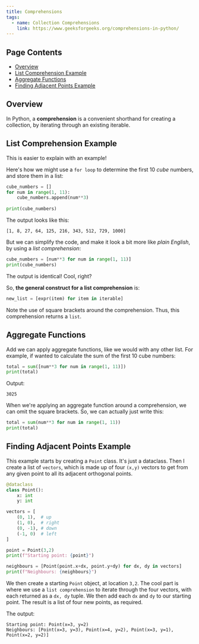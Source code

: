```yaml
---
title: Comprehensions
tags: 
  - name: Collection Comprehensions
    link: https://www.geeksforgeeks.org/comprehensions-in-python/
---
```

## Page Contents

- [Overview](#overview)
- [List Comprehension Example](#list-comprehension-example)
- [Aggregate Functions](#aggregate-functions)
- [Finding Adjacent Points Example](#finding-adjacent-points-example)

## Overview
In Python, a **comprehension** is a convenient shorthand for creating a collection, by iterating through an existing iterable.

## List Comprehension Example

This is easier to explain with an example!

Here's how we might use a `for loop` to determine the first 10 _cube_ numbers, and store them in a list:

```python
cube_numbers = []
for num in range(1, 11):
    cube_numbers.append(num**3)
    
print(cube_numbers)
```

The output looks like this:

```text
[1, 8, 27, 64, 125, 216, 343, 512, 729, 1000]
```

But we can simplify the code, and make it look a bit more like _plain English_, by using a _list comprehension_:

```python
cube_numbers = [num**3 for num in range(1, 11)]
print(cube_numbers)
```

The output is identical! Cool, right?

So, **the general construct for a list comprehension** is:

```python
new_list = [expr(item) for item in iterable]
```

Note the use of square brackets around the comprehension. Thus, this comprehension returns a `list`.

## Aggregate Functions

Add we can apply aggregate functions, like we would with any other list. For example, if wanted to calculate the sum of the first 10 cube numbers:

```python
total = sum([num**3 for num in range(1, 11)])
print(total)
```

Output:

```text
3025
```

When we're applying an aggregate function around a comprehension, we can omit the square brackets. So, we can actually just write this:

```python
total = sum(num**3 for num in range(1, 11))
print(total)
```

## Finding Adjacent Points Example

This example starts by creating a `Point` class. It's just a dataclass. Then I create a list of `vectors`, which is made up of four `(x,y)` vectors to get from any given point to all its adjacent orthogonal points.

```python
@dataclass
class Point():
    x: int
    y: int

vectors = [
    (0, 1),  # up
    (1, 0),  # right
    (0, -1), # down
    (-1, 0)  # left
]

point = Point(3,2)
print(f"Starting point: {point}")

neighbours = [Point(point.x+dx, point.y+dy) for dx, dy in vectors]
print(f"Neighbours: {neighbours}") 
```

We then create a starting `Point` object, at location `3,2`. The cool part is where we use a `list comprehension` to iterate through the four vectors, with each returned as a `dx, dy` tuple. We then add each `dx` and `dy` to our starting point. The result is a list of four new points, as required.

The output:

```text
Starting point: Point(x=3, y=2)
Neighbours: [Point(x=3, y=3), Point(x=4, y=2), Point(x=3, y=1), Point(x=2, y=2)]
```